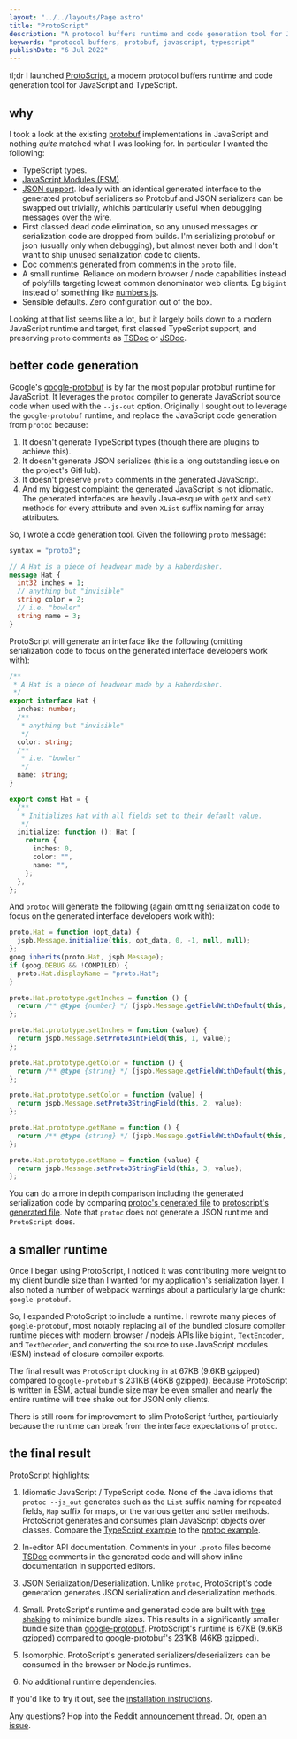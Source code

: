 ```yaml
---
layout: "../../layouts/Page.astro"
title: "ProtoScript"
description: "A protocol buffers runtime and code generation tool for JavaScript and TypeScript."
keywords: "protocol buffers, protobuf, javascript, typescript"
publishDate: "6 Jul 2022"
---
```


tl;dr I launched [ProtoScript](https://www.npmjs.com/package/protoscript), a modern protocol buffers runtime and code generation tool for JavaScript and TypeScript.

## why

I took a look at the existing [protobuf](https://developers.google.com/protocol-buffers) implementations in JavaScript and nothing _quite_ matched what I was looking for. In particular I wanted the following:

- TypeScript types.
- [JavaScript Modules (ESM)](https://developer.mozilla.org/en-US/docs/Web/JavaScript/Guide/Modules).
- [JSON support](https://developers.google.com/protocol-buffers/docs/proto3#json). Ideally with an identical generated interface to the generated protobuf serializers so Protobuf and JSON serializers can be swapped out trivially, whichis particularly useful when debugging messages over the wire.
- First classed dead code elimination, so any unused messages or serialization code are dropped from builds. I'm serializing protobuf or json (usually only when debugging), but almost never both and I don't want to ship unused serialization code to clients.
- Doc comments generated from comments in the `proto` file.
- A small runtime. Reliance on modern browser / node capabilities instead of polyfills targeting lowest common denominator web clients. Eg `bigint` instead of something like [numbers.js](https://github.com/numbers/numbers.js).
- Sensible defaults. Zero configuration out of the box.

Looking at that list seems like a lot, but it largely boils down to a modern JavaScript runtime and target, first classed TypeScript support, and preserving `proto` comments as [TSDoc](https://tsdoc.org/) or [JSDoc](https://jsdoc.app/).

## better code generation

Google's [google-protobuf](https://www.npmjs.com/package/google-protobuf) is by far the most popular protobuf runtime for JavaScript. It leverages the `protoc` compiler to generate JavaScript source code when used with the `--js-out` option. Originally I sought out to leverage the `google-protobuf` runtime, and replace the JavaScript code generation from `protoc` because:

1. It doesn't generate TypeScript types (though there are plugins to achieve this).
1. It doesn't generate JSON serializes (this is a long outstanding issue on the project's GitHub).
1. It doesn't preserve `proto` comments in the generated JavaScript.
1. And my biggest complaint: the generated JavaScript is not idiomatic. The generated interfaces are heavily Java-esque with `getX` and `setX` methods for every attribute and even `XList` suffix naming for array attributes.

So, I wrote a code generation tool. Given the following `proto` message:

```proto
syntax = "proto3";

// A Hat is a piece of headwear made by a Haberdasher.
message Hat {
  int32 inches = 1;
  // anything but "invisible"
  string color = 2;
  // i.e. "bowler"
  string name = 3;
}
```

ProtoScript will generate an interface like the following (omitting serialization code to focus on the generated interface developers work with):

```ts
/**
 * A Hat is a piece of headwear made by a Haberdasher.
 */
export interface Hat {
  inches: number;
  /**
   * anything but "invisible"
   */
  color: string;
  /**
   * i.e. "bowler"
   */
  name: string;
}

export const Hat = {
  /**
   * Initializes Hat with all fields set to their default value.
   */
  initialize: function (): Hat {
    return {
      inches: 0,
      color: "",
      name: "",
    };
  },
};
```

And `protoc` will generate the following (again omitting serialization code to focus on the generated interface developers work with):

```js
proto.Hat = function (opt_data) {
  jspb.Message.initialize(this, opt_data, 0, -1, null, null);
};
goog.inherits(proto.Hat, jspb.Message);
if (goog.DEBUG && !COMPILED) {
  proto.Hat.displayName = "proto.Hat";
}

proto.Hat.prototype.getInches = function () {
  return /** @type {number} */ (jspb.Message.getFieldWithDefault(this, 1, 0));
};

proto.Hat.prototype.setInches = function (value) {
  return jspb.Message.setProto3IntField(this, 1, value);
};

proto.Hat.prototype.getColor = function () {
  return /** @type {string} */ (jspb.Message.getFieldWithDefault(this, 2, ""));
};

proto.Hat.prototype.setColor = function (value) {
  return jspb.Message.setProto3StringField(this, 2, value);
};

proto.Hat.prototype.getName = function () {
  return /** @type {string} */ (jspb.Message.getFieldWithDefault(this, 3, ""));
};

proto.Hat.prototype.setName = function (value) {
  return jspb.Message.setProto3StringField(this, 3, value);
};
```

You can do a more in depth comparison including the generated serialization code by comparing [protoc's generated file](https://github.com/tatethurston/ProtoScript/blob/main/examples/protoc/src/haberdasher_pb.js) to [protoscript's generated file](https://github.com/tatethurston/ProtoScript/blob/main/examples/protoc/src/haberdasher.pb.js). Note that `protoc` does not generate a JSON runtime and `ProtoScript` does.

## a smaller runtime

Once I began using ProtoScript, I noticed it was contributing more weight to my client bundle size than I wanted for my application's serialization layer. I also noted a number of webpack warnings about a particularly large chunk: `google-protobuf`.

So, I expanded ProtoScript to include a runtime. I rewrote many pieces of `google-protobuf`, most notably replacing all of the bundled closure compiler runtime pieces with modern browser / nodejs APIs like `bigint`, `TextEncoder`, and `TextDecoder`, and converting the source to use JavaScript modules (ESM) instead of closure compiler exports.

The final result was `ProtoScript` clocking in at 67KB (9.6KB gzipped) compared to `google-protobuf`'s 231KB (46KB gzipped). Because ProtoScript is written in ESM, actual bundle size may be even smaller and nearly the entire runtime will tree shake out for JSON only clients.

There is still room for improvement to slim ProtoScript further, particularly because the runtime can break from the interface expectations of `protoc`.

## the final result

[ProtoScript](https://github.com/tatethurston/ProtoScript/) highlights:

1. Idiomatic JavaScript / TypeScript code. None of the Java idioms that `protoc --js_out` generates such as the `List` suffix naming for repeated fields, `Map` suffix for maps, or the various getter and setter methods. ProtoScript generates and consumes plain JavaScript objects over classes. Compare the [TypeScript example](https://github.com/tatethurston/ProtoScript/blob/main/examples/typescript/src/haberdasher.pb.ts) to the [protoc example](https://github.com/tatethurston/ProtoScript/blob/main/examples/protoc/src/haberdasher_pb.js).

2. In-editor API documentation. Comments in your `.proto` files become [TSDoc](https://github.com/microsoft/tsdoc) comments in the generated code and will show inline documentation in supported editors.

3. JSON Serialization/Deserialization. Unlike `protoc`, ProtoScript's code generation generates JSON serialization and deserialization methods.

4. Small. ProtoScript's runtime and generated code are built with [tree shaking](https://developer.mozilla.org/en-US/docs/Glossary/Tree_shaking) to minimize bundle sizes. This results in a significantly smaller bundle size than [google-protobuf](https://www.npmjs.com/package/google-protobuf). ProtoScript's runtime is 67KB (9.6KB gzipped) compared to google-protobuf's 231KB (46KB gzipped).

5. Isomorphic. ProtoScript's generated serializers/deserializers can be consumed in the browser or Node.js runtimes.

6. No additional runtime dependencies.

If you'd like to try it out, see the [installation instructions](https://github.com/tatethurston/ProtoScript#installation-).

Any questions? Hop into the Reddit [announcement thread](https://www.reddit.com/r/javascript/comments/vt0fn3/protoscript_a_protocol_buffers_runtime_and_code/). Or, [open an issue](https://github.com/tatethurston/ProtoScript/issues/new).
